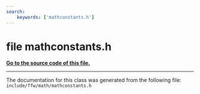 ```yaml
---
search:
    keywords: ['mathconstants.h']
---
```


# file mathconstants.h

**[Go to the source code of this file.](mathconstants_8h_source.md)**


----------------------------------------
The documentation for this class was generated from the following file: `include/ffw/math/mathconstants.h`
